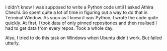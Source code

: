 I didn't know I was supposed to write a Python code until I asked Athira Chechi. So spent quite a lot of time in figuring out a way to do that in Terminal Window. 
As soon as I knew it was Python, I wrote the code quite quickly. At first, I took data of only pinned repositories and then realised I had to get data from every repos. Took a whole day.

Also, I tried to do this task on Windows when Ubuntu didn't work. But failed utterly.
